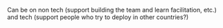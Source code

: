 Can be on non tech \(support building the team and learn facilitation, etc.\) and tech \(support people who try to deploy in other countries?\)

